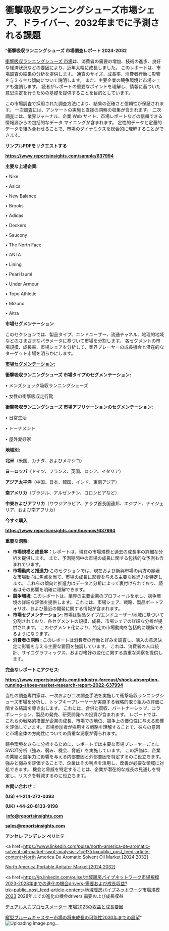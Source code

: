 # 衝撃吸収ランニングシューズ市場シェア、ドライバー、2032年までに予測される課題

"<strong>衝撃吸収ランニングシューズ 市場調査レポート 2024-2032</strong>

<a href=https://www.reportsinsights.com/sample/637994>衝撃吸収ランニングシューズ 市場</a>は、消費者の需要の増加、技術の進歩、良好な経済状況などの要因により、近年大幅に成長しました。 このレポートは、市場調査の結果の分析を提供します。 通貨のサイズ、成長率、消費者行動に影響を与える主な傾向について説明します。 また、主要企業の競争環境と市場シェアも強調します。 読者がレポートの重要なポイントを理解し、情報に基づいた意思決定を行うための基礎を提供することを目的としています。

この市場調査で採用された調査方法により、結果の正確さと信頼性が保証されます。 一次調査には、アンケートの実施と直接の洞察の収集が含まれます。 二次調査には、業界ジャーナル、企業 Web サイト、市場レポートなどの信頼できる情報源からの包括的なデータ マイニングが含まれます。 定性的データと定量的データを組み合わせることで、市場のダイナミクスを総合的に理解することができます。

<strong><b>サンプルPDFをリクエストする</b></strong>

<a href=https://www.reportsinsights.com/sample/637994><strong><u>https://www.reportsinsights.com/sample/637994</u></strong></a>

<strong>主要な上場企業:</strong>

• Nike

• Asics

• New Balance

• Brooks

• Adidas

• Deckers

• Saucony

• The North Face

• ANTA

• Lining

• Pearl Izumi

• Under Armour

• Topo Athletic

• Mizuno

• Altra

<strong>市場セグメンテーション</strong>

このセクションでは、製品タイプ、エンドユーザー、流通チャネル、地理的地域などのさまざまなパラメータに基づいて市場を分割します。 各セグメントの市場規模、成長率、市場シェアを分析して、業界プレーヤーの成長機会と潜在的なターゲット市場を明らかにします。

<strong><u>市場セグメンテーション</u></strong><strong><u>:</u></strong>

<strong>衝撃吸収ランニングシューズ 市場タイプのセグメンテーション:</strong>

• メンズショック吸収ランニングシューズ

• 女性の衝撃吸収走行靴

<strong>衝撃吸収ランニングシューズ 市場アプリケーションのセグメンテーション:</strong>

• 日常生活

• トーナメント

• 屋外愛好家

<strong><u>地域別</u></strong><strong><u>:</u></strong>

<strong>北米</strong>（米国、カナダ、およびメキシコ）

<strong>ヨーロッパ</strong>（ドイツ、フランス、英国、ロシア、イタリア）

<strong>アジア太平洋</strong>（中国、日本、韓国、インド、東南アジア）

<strong>南アメリカ</strong>（ブラジル、アルゼンチン、コロンビアなど）

<strong>中東およびアフリカ</strong>（サウジアラビア、アラブ首長国連邦、エジプト、ナイジェリア、および南アフリカ）

<strong>今すぐ購入</strong>

<a href=https://www.reportsinsights.com/buynow/637994><strong><u>https://www.reportsinsights.com/buynow/637994</u></strong></a>

<strong>重要な洞察:</strong>
<ul>
  <li><strong>市場規模と成長率：</strong>レポートは、現在の市場規模と過去の成長率の詳細な分析を提供します。 また、予測期間中の市場の成長に関する包括的な予測も含まれています。</li>
  <li><strong>市場動向と推進力:</strong>このセクションでは、現在および新興市場の両方の顕著な市場動向に焦点を当て、市場の成長に影響を与える主要な推進力を特定します。 これらの傾向と推進力はデータと分析によって裏付けられており、読者はその影響を明確に理解できます。</li>
  <li><strong>競争環境</strong>: このレポートは、業界の主要企業のプロフィールを示し、競争環境の詳細な評価を提供します。 これには、市場シェア、戦略、製品ポートフォリオ、および最近の開発に関する情報が含まれます。</li>
  <li><strong>市場セグメンテーション: </strong>市場は製品タイプ/エンドユーザー/地域に基づいて分割されており、各セグメントの規模、成長、市場シェアの詳細な分析が提供されます。 このセグメント化により、特定の市場動向を包括的に理解できるようになります。</li>
  <li><strong>消費者の洞察 : </strong>このレポートは消費者の行動と好みを調査し、購入の意思決定に影響を与える主要な要因を強調しています。 これは、消費者の人口統計、サイコグラフィックス、および嗜好の変化に関する貴重な洞察を提供します。</li>
</ul>
<strong>完全なレポートにアクセス:</strong>

<a href=https://www.reportsinsights.com/industry-forecast/shock-absorption-running-shoes-market-research-report-2022-637994><strong><u><b>https://www.reportsinsights.com/industry-forecast/shock-absorption-running-shoes-market-research-report-2022-637994</b></u></strong></a>

当社の調査専門家は、一次および二次調査手法を実施して衝撃吸収ランニングシューズ市場を分析し、トップキープレーヤーが実施する戦略的取り組みの評価に関する結論を導き出します。 これには、合併と買収、パートナーシップ、コラボレーション、製品の発売、研究開発への投資が含まれます。 レポートでは、これらの戦略的措置が企業の成長、市場での地位、競争上の優位性に与える影響を評価しています。 市場参加者が採用する戦略を理解することで、彼らの意図と市場全体の方向性についての貴重な洞察が得られます。

競争環境をさらに分析するために、レポートでは主要な市場プレーヤーごとにSWOT分析（強み、弱み、機会、脅威）を実施しています。 この評価は、企業の業績と競争力に影響を与える内部要因と外部要因を特定するのに役立ちます。 強みと弱みを評価することで、企業はその利点を活用し、改善が必要な領域に対処できます。 機会と脅威を特定することは、企業が潜在的な成長の見通しを特定し、リスクを軽減するのに役立ちます。

<strong>お問い合わせ：</strong>

<strong>(US) +1-214-272-0393</strong>

<strong>(UK) +44-20-8133-9198</strong>

<strong> </strong><a href=info@reportsinsights.com><strong><u>info@reportsinsights.com</u></strong></a>

<a href=sales@reportsinsights.com><strong><u>sales@reportsinsights.com</u></strong></a>

<strong>アンセレ アンデレン ベリヒテ</strong>

<a href=https://www.linkedin.com/pulse/north-america-de-aromatic-solvent-oil-market-swot-analysis-v1cef?trk=public_post_feed-article-content>North America De Aromatic Solvent Oil Market [2024 2032]</a>

<a href=https://www.linkedin.com/pulse/north-america-portable-agitator-market-guide-growth-xhwof/>North America Portable Agitator Market [2024 2032]</a>

<a href=https://jp.linkedin.com/pulse/地域暖房パイプネットワーク市場規模2023-2028年までの進化の機会drivers-需要および成長収益?trk=public_post_feed-article-content>地域暖房パイプネットワーク市場規模2023 2028年までの進化の機会drivers 需要および成長収益</a>

<a href=https://www.linkedin.com/pulse/デュアル入力プロセスメーター-市場2023の収益と成長要因-reports-insights-expert/>デュアル入力プロセスメーター 市場2023の収益と成長要因</a>

<a href=https://www.linkedin.com/pulse/縦型ブルームキャスター市場の将来成長の可能性2030年までの展望-reports-insights-expert-3l2nf/>縦型ブルームキャスター市場の将来成長の可能性2030年までの展望</a>"
![Uploading image.png…]()
